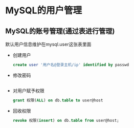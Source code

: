 # MySQL的用户管理

## MySQL的账号管理(通过表进行管理)

默认用户信息维护在mysql.user这张表里面

- 创建用户
    ```sql
    create user '用户名@登录主机/ip' identified by passwd
    ```

- 修改密码
    ```sql

    ```
- 对用户赋予权限

    ```sql
    grant 权限(ALL) on db.table to user@host
    ```
- 回收权限
    ```sql
    revoke 权限(insert) on db.table from user@host;
    ```